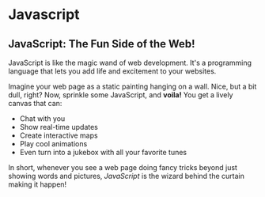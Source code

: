 # Javascript

## **JavaScript: The Fun Side of the Web!**

JavaScript is like the magic wand of web development. It's a programming language that lets you add life and excitement to your websites.

Imagine your web page as a static painting hanging on a wall. Nice, but a bit dull, right? Now, sprinkle some JavaScript, and **voila!** You get a lively canvas that can:
- Chat with you
- Show real-time updates
- Create interactive maps
- Play cool animations
- Even turn into a jukebox with all your favorite tunes

In short, whenever you see a web page doing fancy tricks beyond just showing words and pictures, _JavaScript_ is the wizard behind the curtain making it happen!